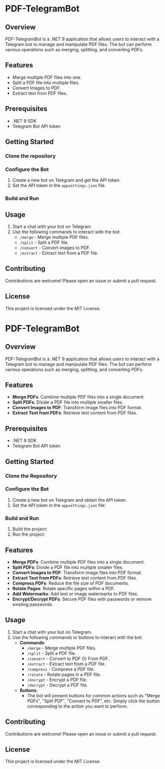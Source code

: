 # PDF-TelegramBot

## Overview
PDF-TelegramBot is a .NET 9 application that allows users to interact with a Telegram bot to manage and manipulate PDF files. The bot can perform various operations such as merging, splitting, and converting PDFs.

## Features
- Merge multiple PDF files into one.
- Split a PDF file into multiple files.
- Convert images to PDF.
- Extract text from PDF files.

## Prerequisites
- .NET 9 SDK
- Telegram Bot API token

## Getting Started

### Clone the repository
### Configure the Bot
1. Create a new bot on Telegram and get the API token.
2. Set the API token in the `appsettings.json` file.

### Build and Run
## Usage
1. Start a chat with your bot on Telegram.
2. Use the following commands to interact with the bot:
   - `/merge` - Merge multiple PDF files.
   - `/split` - Split a PDF file.
   - `/convert` - Convert images to PDF.
   - `/extract` - Extract text from a PDF file.

## Contributing
Contributions are welcome! Please open an issue or submit a pull request.

## License
This project is licensed under the MIT License.
# PDF-TelegramBot

## Overview
PDF-TelegramBot is a .NET 9 application that allows users to interact with a Telegram bot to manage and manipulate PDF files. The bot can perform various operations such as merging, splitting, and converting PDFs.

## Features
- **Merge PDFs**: Combine multiple PDF files into a single document.
- **Split PDFs**: Divide a PDF file into multiple smaller files.
- **Convert Images to PDF**: Transform image files into PDF format.
- **Extract Text from PDFs**: Retrieve text content from PDF files.

## Prerequisites
- .NET 9 SDK
- Telegram Bot API token

## Getting Started

### Clone the Repository
### Configure the Bot
1. Create a new bot on Telegram and obtain the API token.
2. Set the API token in the `appsettings.json` file:

### Build and Run
1. Build the project:
2. Run the project:


## Features
- **Merge PDFs**: Combine multiple PDF files into a single document.
- **Split PDFs**: Divide a PDF file into multiple smaller files.
- **Convert Images to PDF**: Transform image files into PDF format.
- **Extract Text from PDFs**: Retrieve text content from PDF files.
- **Compress PDFs**: Reduce the file size of PDF documents.
- **Rotate Pages**: Rotate specific pages within a PDF.
- **Add Watermarks**: Add text or image watermarks to PDF files.
- **Encrypt/Decrypt PDFs**: Secure PDF files with passwords or remove existing passwords.

## Usage
1. Start a chat with your bot on Telegram.
2. Use the following commands or buttons to interact with the bot:
   - **Commands**:
     - `/merge` - Merge multiple PDF files.
     - `/split` - Split a PDF file.
     - `/convert` - Convert to PDF Or From PDF.
     - `/extract` - Extract text from a PDF file.
     - `/compress` - Compress a PDF file.
     - `/rotate` - Rotate pages in a PDF file.
     - `/encrypt` - Encrypt a PDF file.
     - `/decrypt` - Decrypt a PDF file.
   - **Buttons**:
     - The bot will present buttons for common actions such as "Merge PDFs", "Split PDF", "Convert to PDF", etc. Simply click the button corresponding to the action you want to perform.

## Contributing
Contributions are welcome! Please open an issue or submit a pull request.

## License
This project is licensed under the MIT License.
